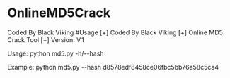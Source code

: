 # OnlineMD5Crack
Coded By Black Viking
#Usage
[+] Coded By Black Viking
[+] Online MD5 Crack Tool
[+] Version: V.1

Usage:
	python md5.py -h/--hash <hash>

Example:
	python md5.py --hash d8578edf8458ce06fbc5bb76a58c5ca4
